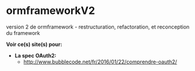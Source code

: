 # ormframeworkV2
version 2 de ormframework - restructuration, refactoration, et reconception du framework

**Voir ce(s) site(s) pour:**
  - **La spec OAuth2:** 
 	- http://www.bubblecode.net/fr/2016/01/22/comprendre-oauth2/